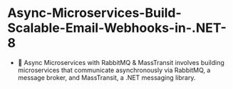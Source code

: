 # Async-Microservices-Build-Scalable-Email-Webhooks-in-.NET-8
- :telescope: Async Microservices with RabbitMQ &amp; MassTransit involves building microservices that communicate asynchronously via RabbitMQ, a message broker, and MassTransit, a .NET messaging library. 
